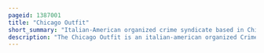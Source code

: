 ```yaml
---
pageid: 1387001
title: "Chicago Outfit"
short_summary: "Italian-American organized crime syndicate based in Chicago, Illinois"
description: "The Chicago Outfit is an italian-american organized Crime Syndicate or Crime Family based in Chicago Illinois which originated in 1910 on the City's south Side. It is part of the larger Italian-American Mafia."
---
```

